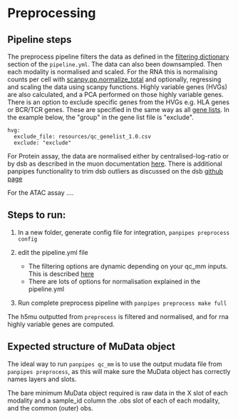 Preprocessing
=============


## Pipeline steps

The preprocess pipeline filters the data as defined in the [filtering dictionary](../usage/filter_dict_instructions.md) section of the `pipeline.yml`. The data can also been downsampled.
Then each modality is normalised and scaled. For the RNA this is normalising counts per cell with [scanpy.pp.normalize_total](https://scanpy.readthedocs.io/en/stable/generated/scanpy.pp.normalize_total.html) and optionally, regressing and scaling the data using scanpy functions. Highly variable genes (HVGs) are also calculated, and a PCA performed on those highly variable genes. There is an option to exclude specific genes from the HVGs e.g. HLA genes or BCR/TCR genes. These are specified in the same way as all [gene lists](../usage/gene_list_format). In the example below, the "group" in the gene list file is "exclude".
```
hvg:
  exclude_file: resources/qc_genelist_1.0.csv
  exclude: "exclude"
```

For Protein assay, the data are normalised either by centralised-log-ratio or by dsb as described in the muon documentation [here](https://muon.readthedocs.io/en/latest/omics/citeseq.html). There is additional panpipes functionality to trim dsb outliers as discussed on the dsb [github page](https://github.com/niaid/dsb/issues/9)


For the ATAC assay ....


## Steps to run:


1. In a new folder, generate config file for integration,
   ``panpipes preprocess config``
2. edit the pipeline.yml file

   -  The filtering options are dynamic depending on your qc_mm inputs. This is described [here](../usage/filter_dict_instructions.md) 
   -  There are lots of options for normalisation explained in the
      pipeline.yml

3. Run complete preprocess pipeline with
   ``panpipes preprocess make full``

The h5mu outputted from ``preprocess`` is filtered and normalised, and
for rna highly variable genes are computed.


## Expected structure of MuData object
The ideal way to run `panpipes qc_mm` is to use the output mudata file from `panpipes preprocess`, as this will make sure the MuData object has correctly names layers and slots. 

The bare minimum MuData object required is raw data in the X slot of each modality and a sample_id column the .obs slot of each of each modality, and the common (outer) obs.
